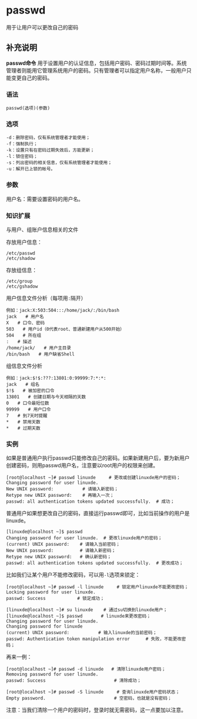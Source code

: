 passwd
===

用于让用户可以更改自己的密码

## 补充说明

**passwd命令** 用于设置用户的认证信息，包括用户密码、密码过期时间等。系统管理者则能用它管理系统用户的密码。只有管理者可以指定用户名称，一般用户只能变更自己的密码。

### 语法  

```shell
passwd(选项)(参数)
```

### 选项  

```shell
-d：删除密码，仅有系统管理者才能使用；
-f：强制执行；
-k：设置只有在密码过期失效后，方能更新；
-l：锁住密码；
-s：列出密码的相关信息，仅有系统管理者才能使用；
-u：解开已上锁的帐号。
```

### 参数  

用户名：需要设置密码的用户名。

### 知识扩展  

与用户、组账户信息相关的文件

存放用户信息：

```shell
/etc/passwd
/etc/shadow
```

存放组信息：

```shell
/etc/group
/etc/gshadow
```

用户信息文件分析（每项用`:`隔开）

```shell
例如：jack:X:503:504:::/home/jack/:/bin/bash
jack　　# 用户名
X　　# 口令、密码
503　　# 用户id（0代表root、普通新建用户从500开始）
504　　# 所在组
:　　# 描述
/home/jack/　　# 用户主目录
/bin/bash　　# 用户缺省Shell
```

组信息文件分析

```shell
例如：jack:$!$:???:13801:0:99999:7:*:*:
jack　　# 组名
$!$　　# 被加密的口令
13801　　# 创建日期与今天相隔的天数
0　　# 口令最短位数
99999　　# 用户口令
7　　# 到7天时提醒
*　　# 禁用天数
*　　# 过期天数
```

### 实例  

如果是普通用户执行passwd只能修改自己的密码。如果新建用户后，要为新用户创建密码，则用passwd用户名，注意要以root用户的权限来创建。

```shell
[root@localhost ~]# passwd linuxde     # 更改或创建linuxde用户的密码；
Changing password for user linuxde.
New UNIX password:           # 请输入新密码；
Retype new UNIX password:    # 再输入一次；
passwd: all authentication tokens updated successfully.  # 成功；
```

普通用户如果想更改自己的密码，直接运行passwd即可，比如当前操作的用户是linuxde。

```shell
[linuxde@localhost ~]$ passwd
Changing password for user linuxde.  # 更改linuxde用户的密码；
(current) UNIX password:    # 请输入当前密码；
New UNIX password:          # 请输入新密码；
Retype new UNIX password:   # 确认新密码；
passwd: all authentication tokens updated successfully.  # 更改成功；
```

比如我们让某个用户不能修改密码，可以用`-l`选项来锁定：

```shell
[root@localhost ~]# passwd -l linuxde     # 锁定用户linuxde不能更改密码；
Locking password for user linuxde.
passwd: Success            # 锁定成功；

[linuxde@localhost ~]# su linuxde    # 通过su切换到linuxde用户；
[linuxde@localhost ~]$ passwd       # linuxde来更改密码；
Changing password for user linuxde.
Changing password for linuxde
(current) UNIX password:           # 输入linuxde的当前密码；
passwd: Authentication token manipulation error      # 失败，不能更改密码；
```

再来一例：

```shell
[root@localhost ~]# passwd -d linuxde   # 清除linuxde用户密码；
Removing password for user linuxde.
passwd: Success                          # 清除成功；

[root@localhost ~]# passwd -S linuxde     # 查询linuxde用户密码状态；
Empty password.                          # 空密码，也就是没有密码；
```

注意：当我们清除一个用户的密码时，登录时就无需密码，这一点要加以注意。


<!-- Linux命令行搜索引擎：https://jaywcjlove.github.io/linux-command/ -->